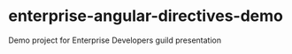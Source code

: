 enterprise-angular-directives-demo
==================================

Demo project for Enterprise Developers guild presentation
